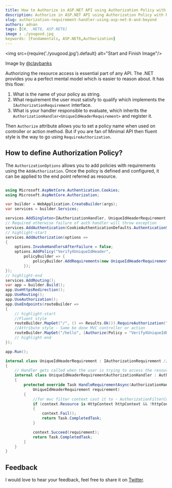 ```yaml
---
title: How to Authorize in ASP.NET API using Authorization Policy with Requirements and Handler
description: Authorize in ASP.NET API using Authorization Policy with Requirements and Handler
slug: authorization-requirement-handler-using-asp-net-6-and-beyond 
authors: adnan 
tags: [C#, .NET6, ASP.NET6]
image : ./yougood.jpg
keywords: [Fundamentals, ASP.NET6,Authorization]
---
```

<head>

<meta property="og:image:width" content="1200"/>
<meta property="og:image:height" content="670"/>  
<meta name="twitter:creator" content="@madnan_rafiq" />
<meta name="twitter:title" content="How to Authorize in ASP.NET API using Authorization Policy with Requirements and Handler" />
<meta name="twitter:description" content="Authorize in ASP.NET API using Authorization Policy with Requirements and Handler" />
</head>

<img src={require('./yougood.jpg').default} alt="Start and Finish Image"/>

Image by [@claybanks](https://unsplash.com/@claybanks)

Authorizing the resource access is essential part of any API. The .NET provides you a perfect mental model which is easier to reason about. It has this flow:
1. What is the name of your policy as string. 
2. What requirement the user must satisfy to qualify which implements the `IAuthorizationRequirement` interface.
3. What is your handler responsible to evaluate, which inherits the `AuthorizationHandler<UniqueIdHeaderRequirement>` and register it.

Then `Authorize` attribute allows you to set a policy name when used on controller or action method. 
But if you are fan of Minimal API then fluent style is the way to go using `RequireAuthorization`.


<!--truncate-->

## How to define Authorization Policy?
The `AuthorizationOptions` allows you to add policies with requirements using the `AddAuthorization`. 
Once the policy is defined and configured, it can be applied to the end point referred as resource.

~~~csharp title="Authorize using a Policy to verify that http header exists"

using Microsoft.AspNetCore.Authentication.Cookies;
using Microsoft.AspNetCore.Authorization;

var builder = WebApplication.CreateBuilder(args);
var services = builder.Services;

services.AddSingleton<IAuthorizationHandler, UniqueIdHeaderRequirement.UniqueIdHeaderRequirementAuthorizationHandler>();
// Required otherwise failure of auth handler will throw exception
services.AddAuthentication(CookieAuthenticationDefaults.AuthenticationScheme).AddCookie();
// highlight-start
services.AddAuthorization(options =>
{
    options.InvokeHandlersAfterFailure = false;
    options.AddPolicy("VerifyXUniqueIdHeader",
        policyBuilder => { 
            policyBuilder.AddRequirements(new UniqueIdHeaderRequirement()); 
        });
});
// highlight-end
services.AddRouting();
var app = builder.Build();
app.UseHttpsRedirection();
app.UseRouting();
app.UseAuthorization();
app.UseEndpoints(routeBuilder =>
{
    // highlight-start
    //Fluent style
    routeBuilder.MapGet("/", () => Results.Ok()).RequireAuthorization("VerifyXUniqueIdHeader");
    //Attribute style - Same be done MVC controller or action
    routeBuilder.MapGet("/hello", [Authorize(Policy = "VerifyXUniqueIdHeader")]() => Results.Ok());
    // highlight-end
});

app.Run();

internal class UniqueIdHeaderRequirement : IAuthorizationRequirement //IAuthorizationRequirement is a marker interface 
{
    // Handler gets called when the user is trying to access the resource. 
    internal class UniqueIdHeaderRequirementAuthorizationHandler : AuthorizationHandler<UniqueIdHeaderRequirement>
    {
        protected override Task HandleRequirementAsync(AuthorizationHandlerContext context,
            UniqueIdHeaderRequirement requirement)
        {
            //for mvc filter context cast it to - AuthorizationFilterContext
            if (context.Resource is HttpContext httpContext && !httpContext.Request.Headers.ContainsKey("x-unique-id"))
            {
                context.Fail();
                return Task.CompletedTask;
            }

            context.Succeed(requirement);
            return Task.CompletedTask;
        }
    }
}

~~~

## Feedback
I would love to hear your feedback, feel free to share it on [Twitter](https://twitter.com/madnan_rafiq). 

